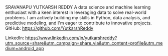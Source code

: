 SRAVANAPU YUTKARSH REDDY
A data science and machine learning enthusiast with a keen interest in leveraging data to solve real-world problems. I am actively building my skills in Python, data analysis, and predictive modeling, and I'm eager to contribute to innovative projects.
GitHub: https://github.com/YutkarshReddy

LinkedIn: https://www.linkedin.com/in/yutkarshreddy?utm_source=share&utm_campaign=share_via&utm_content=profile&utm_medium=android_app
